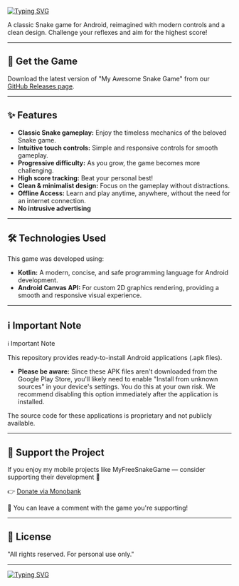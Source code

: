 [![Typing SVG](https://readme-typing-svg.demolab.com?font=Fira+Code&pause=1000&width=435&lines=MyFreeSnakeGame+%F0%9F%93%B1)](https://git.io/typing-svg)

A classic Snake game for Android, reimagined with modern controls and a clean design. Challenge your reflexes and aim for the highest score!

---

## 🚀 Get the Game

Download the latest version of "My Awesome Snake Game" from our [GitHub Releases page](https://github.com/SerhiiQAA/MyFreeSnakeGame/releases).

---

## ✨ Features

* **Classic Snake gameplay:** Enjoy the timeless mechanics of the beloved Snake game.
* **Intuitive touch controls:** Simple and responsive controls for smooth gameplay.
* **Progressive difficulty:** As you grow, the game becomes more challenging.
* **High score tracking:** Beat your personal best!
* **Clean & minimalist design:** Focus on the gameplay without distractions.
* **Offline Access:** Learn and play anytime, anywhere, without the need for an internet connection.
* **No intrusive advertising**

---

## 🛠️ Technologies Used

This game was developed using:

* **Kotlin:** A modern, concise, and safe programming language for Android development.
* **Android Canvas API:** For custom 2D graphics rendering, providing a smooth and responsive visual experience.

---

## ℹ️ Important Note

ℹ️ Important Note

This repository provides ready-to-install Android applications (.apk files).

* **Please be aware:** Since these APK files aren't downloaded from the Google Play Store, you'll likely need to enable "Install from unknown sources" in your device's settings. You do this at your own risk. We recommend disabling this option immediately after the application is installed.

The source code for these applications is proprietary and not publicly available.

---

## 💖 Support the Project

If you enjoy my mobile projects like MyFreeSnakeGame — consider supporting their development 🙌

👉 [Donate via Monobank](https://send.monobank.ua/jar/6mVCH3drmi)

💬 You can leave a comment with the game you're supporting!

---

## 📜 License

"All rights reserved. For personal use only."

---
[![Typing SVG](https://readme-typing-svg.demolab.com?font=Fira+Code&pause=1000&width=435&lines=Developed+with+passion+by+SerhiiQAA)](https://git.io/typing-svg)
